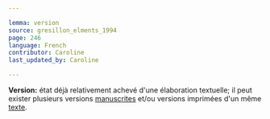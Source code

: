 ```yaml
---

lemma: version
source: gresillon_elments_1994
page: 246
language: French
contributor: Caroline
last_updated_by: Caroline

---
```


**Version:** état déjà relativement achevé d'une élaboration textuelle; il peut exister plusieurs versions [manuscrites](manuscript.html) et/ou versions imprimées d'un même [texte](text.html).
